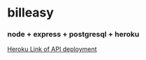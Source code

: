 # billeasy

### node + express + postgresql + heroku

[Heroku Link of API deployment](https://billeasy2602.herokuapp.com/employees)
